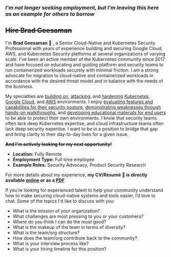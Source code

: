### *I'm not longer seeking employment, but I'm leaving this here as an example for others to borrow*

## ~~Hire Brad Geesaman~~

I'm **Brad Geesaman** 👋 , a Senior Cloud-Native and Kubernetes Security Professional with years of experience building and securing Google Cloud, AWS, and Kubernetes Security platforms at several organizations of varying scale.  I've been an active member of the Kubernetes community since 2017 and have focused on educating and guiding platform and security teams to run containerized workloads securely with minimal friction.  I am a strong advocate for migration to cloud-native and containerized workloads in accordance with the desired threat model and in balance with the needs of the business.

My specialties are [building on](https://darkbit.io/blog/google-cloud-custom-iam-role-debugging-tricks), [attacking](https://youtu.be/vTgQLzeBfRU), and [hardening](https://darkbit.io/blog/gke-shielded-nodes) [Kubernetes](https://github.com/darkbitio/k8s-mirror), [Google Cloud](https://darkbit.io/blog/cve-2020-15157-containerdrip), and [AWS](https://github.com/OpenCSPM/opencspm) environments.  I enjoy [evaluating features and capabilities for their security posture](https://darkbit.io/blog/falco-rule-bypass), [demonstrating weaknesses through hands-on walkthroughs](https://youtu.be/JDUUdaZv1Dg?t=93), and [developing educational materials for end users](https://youtu.be/UdMFTdeAL1s) to be able to protect their own environments.  I know that security teams often lack deep Kubernetes expertise, and cloud infrastructure teams often lack deep security expertise.  I want to be in a position to bridge that gap and bring clarity to their day-to-day lives for a given issue.

~~**And I'm actively looking for my next opportunity!**~~

* **Location:** Fully Remote
* **Employment Type:** Full time employee
* **Example Roles:** Security Advocacy, Product Security Research

For more details about my experience, **my CV/Résumé 📜 is directly available [online](https://bgeesaman.github.io) or as a [PDF](https://github.com/bgeesaman/bgeesaman.github.io/raw/main/BradGeesaman_CV.pdf)**

If you’re looking for experienced talent to help your community understand how to make securing cloud-native systems and tools easier, I’d love to chat.  Some of the topics I'd like to discuss with you:

* What is the mission of your organization?
* What challenges are most pressing to you or your customers?
* Where do you think I can do the most good?
* What is the makeup of the team in terms of diversity?
* What is the team/org structure?
* How does the team/org contribute back to the community?
* What is your interview process like?
* What is your hiring timeline for this position?
